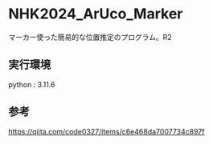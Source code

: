 # NHK2024_ArUco_Marker
マーカー使った簡易的な位置推定のプログラム。R2

## 実行環境
python : 3.11.6

## 参考
https://qiita.com/code0327/items/c6e468da7007734c897f